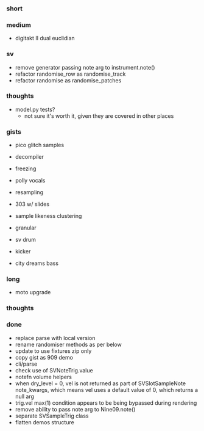 ### short

### medium

- digitakt II dual euclidian

### sv

- remove generator passing note arg to instrument.note()
- refactor randomise_row as randomise_track
- refactor randomise as randomise_patches

### thoughts

- model.py tests?
  - not sure it's worth it, given they are covered in other places

### gists 

- pico glitch samples

- decompiler
- freezing
- polly vocals
- resampling
- 303 w/ slides

- sample likeness clustering
- granular
- sv drum
- kicker
- city dreams bass

### long

- moto upgrade

### thoughts

### done

- replace parse with local version
- rename randomiser methods as per below
- update to use fixtures zip only
- copy gist as 909 demo
- cli/parse
- check use of SVNoteTrig.value
- notefn volume helpers
- when dry_level = 0, vel is not returned as part of SVSlotSampleNote note_kwargs, which means vel uses a default value of 0, which returns a null arg
- trig.vel max(1) condition appears to be being bypassed during rendering
- remove ability to pass note arg to Nine09.note()
- separate SVSampleTrig class
- flatten demos structure

